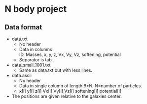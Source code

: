 # N body project

## Data format
- data.txt
  - No header
  - Data in columns\
    ID, Masses, x, y, z, Vx, Vy, Vz, softening, potential
  - Separator is tab.
- data_small_1001.txt
  - Same as data.txt but with less lines.
- data.ascii
  - No header
  - Data in single column of length 8*N, N=number of particles.
  - x[i]
    y[i]
    z[i]
    Vx[i]
    Vy[i]
    Vz[i]
    softening[i]
    potential[i]
- The positions are given relative to the galaxies center.

